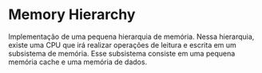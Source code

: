 # Memory Hierarchy

Implementação de uma pequena hierarquia de memória. Nessa hierarquia, existe uma CPU que irá realizar operações de leitura e escrita em um subsistema de memória. Esse subsistema
consiste em uma pequena memória cache e uma memória de dados.
